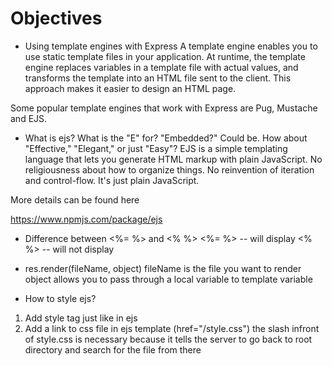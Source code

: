 # Objectives

* Using template engines with Express
A template engine enables you to use static template files in your application. At runtime, the template engine replaces variables in a template file with actual values, and transforms the template into an HTML file sent to the client. This approach makes it easier to design an HTML page.

Some popular template engines that work with Express are Pug, Mustache and EJS.

* What is ejs?
What is the "E" for? "Embedded?" Could be. How about "Effective," "Elegant," or just "Easy"? EJS is a simple templating language that lets you generate HTML markup with plain JavaScript. No religiousness about how to organize things. No reinvention of iteration and control-flow. It's just plain JavaScript.

More details can be found here

https://www.npmjs.com/package/ejs

* Difference between <%= %> and <% %>
<%= %> -- will display
<% %>  -- will not display

* res.render(fileName, object)
fileName is the file you want to render
object allows you to pass through a local variable to template variable

* How to style ejs?

1. Add style tag just like in ejs
2. Add a link to css file in ejs template (href="/style.css") the slash infront of style.css is necessary because it tells the server to go back to root directory and search for the file from there
